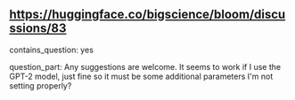 ## https://huggingface.co/bigscience/bloom/discussions/83

contains_question: yes

question_part: Any suggestions are welcome. It seems to work if I use the GPT-2 model, just fine so it must be some additional parameters I'm not setting properly?